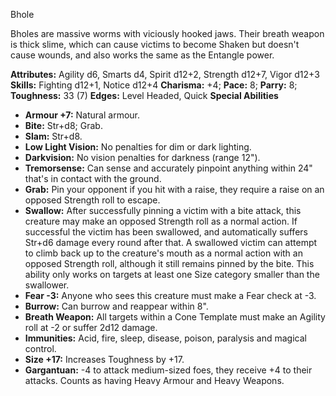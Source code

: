 Bhole

Bholes are massive worms with viciously hooked jaws. Their breath
weapon is thick slime, which can cause victims to become Shaken but
doesn't cause wounds, and also works the same as the Entangle power.

**Attributes:** Agility d6, Smarts d4, Spirit d12+2, Strength d12+7,
Vigor d12+3
**Skills:** Fighting d12+1, Notice d12+4
**Charisma:** +4; **Pace:** 8; **Parry:** 8; **Toughness:** 33 (7)
**Edges:** Level Headed, Quick
**Special Abilities**
- **Armour +7:** Natural armour.
- **Bite:** Str+d8; Grab.
- **Slam:** Str+d8.
- **Low Light Vision:** No penalties for dim or dark lighting.
- **Darkvision:** No vision penalties for darkness (range 12").
- **Tremorsense:** Can sense and accurately pinpoint anything within
24" that's in contact with the ground.
- **Grab:** Pin your opponent if you hit with a raise, they require a
raise on an opposed Strength roll to escape.
- **Swallow:** After successfully pinning a victim with a bite attack,
this creature may make an opposed Strength roll as a normal action. If
successful the victim has been swallowed, and automatically suffers
Str+d6 damage every round after that. A swallowed victim can attempt to
climb back up to the creature's mouth as a normal action with an
opposed Strength roll, although it still remains pinned by the bite.
This ability only works on targets at least one Size category smaller
than the swallower.
- **Fear -3:** Anyone who sees this creature must make a Fear check at
-3.
- **Burrow:** Can burrow and reappear within 8".
- **Breath Weapon:** All targets within a Cone Template must make an
Agility roll at -2 or suffer 2d12 damage.
- **Immunities:** Acid, fire, sleep, disease, poison, paralysis and
magical control.
- **Size +17:** Increases Toughness by +17.
- **Gargantuan:** -4 to attack medium-sized foes, they receive +4 to
their attacks. Counts as having Heavy Armour and Heavy Weapons.

